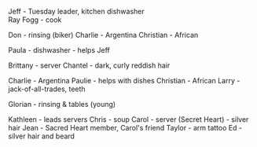 
Jeff - Tuesday leader, kitchen dishwasher  
Ray Fogg - cook

Don - rinsing (biker)
Charlie - Argentina 
Christian - African 

Paula - dishwasher - helps Jeff

Brittany - server 
Chantel - dark, curly reddish hair

Charlie - Argentina 
Paulie - helps with dishes
Christian - African 
Larry - jack-of-all-trades, teeth 

Glorian - rinsing & tables (young)

Kathleen - leads servers
Chris - soup
Carol - server (Secret Heart) - silver hair
Jean - Sacred Heart member, Carol's friend 
Taylor - arm tattoo 
Ed - silver hair and beard 